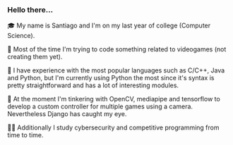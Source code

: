 ### Hello there...


🎓 My name is Santiago and I'm on my last year of college (Computer Science).

👾 Most of the time I'm trying to code something related to videogames (not creating them yet).

🧭 I have experience with the most popular languages such as C/C++, Java and Python, but I'm currently using Python the most since it's syntax is pretty straightforward and has a lot of interesting modules.

👀 At the moment I'm tinkering with OpenCV, mediapipe and tensorflow to develop a custom controller for multiple games using a camera. Nevertheless Django has caught my eye.

🕵️‍♂️ Additionally I study cybersecurity and competitive programming from time to time.

